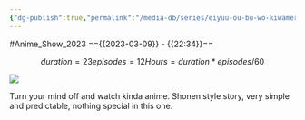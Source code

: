 ```yaml
---
{"dg-publish":true,"permalink":"/media-db/series/eiyuu-ou-bu-wo-kiwameru-tame-tenseisu-soshite-sekai-saikyou-no-minarai-kishi-2023/","title":"Eiyuu-ou, Bu wo Kiwameru Tame Tenseisu: Soshite, Sekai Saikyou no Minarai Kishi♀","tags":["mediaDB/tv/series"],"noteIcon":"1"}
---
```


#Anime_Show_2023 
=={{2023-03-09}} - {{22:34}}==
```math
duration = 23
episodes = 12
Hours = duration * episodes / 60
```
<img src="https://cdn.myanimelist.net/images/anime/1044/129594.jpg">

Turn your mind off and watch kinda anime. Shonen style story, very simple and predictable, nothing special in this one.